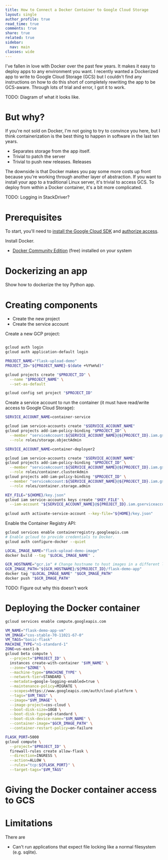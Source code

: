 ```yaml
---
title: How to Connect a Docker Container to Google Cloud Storage
layout: single
author_profile: true
read_time: true
comments: true
share: true
related: true
sidebar:
  nav: main
classes: wide
---
```


I've fallen in love with Docker over the past few years. It makes it easy to deploy apps to any environment you want.  I recently wanted a Dockerized app to write to Google Cloud Storage (GCS) but I couldn't find any instructions on how to do this short of completely rewriting the app to be GCS-aware. Through lots of trial and error, I got it to work.

TODO: Diagram of what it looks like.

# But why?

If you're not sold on Docker, I'm not going to try to convince you here, but I think containerization is the best thing to happen in software in the last ten years.

* Separates storage from the app itself.
* Trivial to patch the server
* Trivial to push new releases. Releases

The downside is that Docker makes you pay some more costs up front because you're working through another layer of abstraction. If you want to install your app to a traditional Linux server, it's trivial to access GCS. To deploy from within a Docker container, it's a bit more complicated.

TODO: Logging in StackDriver?

# Prerequisites

To start, you'll need to [install the Google Cloud SDK](https://cloud.google.com/sdk/install) and [authorize access](https://cloud.google.com/sdk/docs/authorizing).

Install Docker.

* [Docker Community Edition](https://store.docker.com/search?offering=community&type=edition) (free) installed on your system


# Dockerizing an app

Show how to dockerize the toy Python app.

# Creating components

* Create the new project
* Create the service account

Create a new GCP project:

```bash

gcloud auth login
gcloud auth application-default login

PROJECT_NAME="flask-upload-demo"
PROJECT_ID="${PROJECT_NAME}-$(date +%Y%m%d)"

gcloud projects create "$PROJECT_ID" \
  --name "$PROJECT_NAME" \
  --set-as-default

gcloud config set project "$PROJECT_ID"
```

Create a service account to run the container (it must have read/write access to Google Cloud Storage):

```bash
SERVICE_ACCOUNT_NAME=container-service

gcloud iam service-accounts create "$SERVICE_ACCOUNT_NAME"
gcloud projects add-iam-policy-binding "$PROJECT_ID" \
  --member "serviceAccount:${SERVICE_ACCOUNT_NAME}@${PROJECT_ID}.iam.gserviceaccount.com" \
  --role roles/storage.objectAdmin

SERVICE_ACCOUNT_NAME=container-deployer2

gcloud iam service-accounts create "$SERVICE_ACCOUNT_NAME"
gcloud projects add-iam-policy-binding "$PROJECT_ID" \
  --member "serviceAccount:${SERVICE_ACCOUNT_NAME}@${PROJECT_ID}.iam.gserviceaccount.com" \
  --role roles/container.clusterAdmin
gcloud projects add-iam-policy-binding "$PROJECT_ID" \
  --member "serviceAccount:${SERVICE_ACCOUNT_NAME}@${PROJECT_ID}.iam.gserviceaccount.com" \
  --role roles/container.storage.admin

KEY_FILE="${HOME}/key.json"
gcloud iam service-accounts keys create "$KEY_FILE" \
  --iam-account "${SERVICE_ACCOUNT_NAME}@${PROJECT_ID}.iam.gserviceaccount.com"
	
gcloud auth activate-service-account --key-file="${HOME}/key.json"
```

Enable the Container Registry API:

```bash
gcloud services enable containerregistry.googleapis.com
# Enable gcloud to provide credentials to Docker.
gcloud auth configure-docker --quiet

LOCAL_IMAGE_NAME="flask-upload-demo-image"
docker build --tag "$LOCAL_IMAGE_NAME" .

GCR_HOSTNAME="gcr.io" # Change hostname to host images in a different location
GCR_IMAGE_PATH="${GCR_HOSTNAME}/${PROJECT_ID}/flask-demo-app"
docker tag "$LOCAL_IMAGE_NAME" "$GCR_IMAGE_PATH"
docker push "$GCR_IMAGE_PATH"
```

TODO: Figure out why this doesn't work

# Deploying the Docker container

```bash
gcloud services enable compute.googleapis.com
```

```bash
VM_NAME="flask-demo-app-vm"
VM_IMAGE="cos-stable-70-11021-67-0"
VM_TAGS="basic-flask"
MACHINE_TYPE="n1-standard-1"
ZONE=us-east1-b
gcloud beta compute \
  --project="$PROJECT_ID" \
  instances create-with-container "$VM_NAME" \
  --zone="$ZONE" \
  --machine-type="$MACHINE_TYPE" \
  --network-tier=STANDARD \
  --metadata=google-logging-enabled=true \
  --maintenance-policy=MIGRATE \
  --scopes=https://www.googleapis.com/auth/cloud-platform \
  --tags="$VM_TAGS" \
  --image="$VM_IMAGE" \
  --image-project=cos-cloud \
  --boot-disk-size=10GB \
  --boot-disk-type=pd-standard \
  --boot-disk-device-name="$VM_NAME" \
  --container-image="$GCR_IMAGE_PATH" \
  --container-restart-policy=on-failure
```

```bash
FLASK_PORT=5000
gcloud compute \
  --project="$PROJECT_ID" \
  firewall-rules create allow-flask \
  --direction=INGRESS \
  --action=ALLOW \
  --rules="tcp:${FLASK_PORT}" \
  --target-tags="$VM_TAGS"
```

# Giving the Docker container access to GCS

# Limitations

There are

* Can't run applications that expect file locking like a normal filesystem (e.g. sqlite).